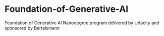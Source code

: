 # Foundation-of-Generative-AI
Foundation of Generative AI Nanodegree program delivered by Udacity and sponsored by Bertelsmann
